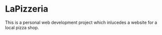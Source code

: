 # LaPizzeria
This is a personal web development project which inlucedes a website for a local pizza shop.
